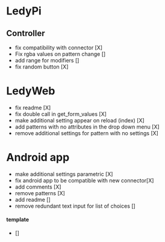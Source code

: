 # LedyPi

## Controller
- fix compatibility with connector [X]
- Fix rgba values on pattern change []
- add range for modifiers []
- fix random button [X]

# LedyWeb
- fix readme [X]
- fix double call in get_form_values [X]
- make additional setting appear on reload (index) [X]
- add patterns with no attributes in the drop down menu [X]
- remove additional settings for pattern with no settings [X]

# Android app
- make additional settings parametric [X]
- fix android app to be compatible with new connector[X]
- add comments [X]
- remove patterns [X]
- add readme []
- remove redundant text input for list of choices []
#### template
- []
